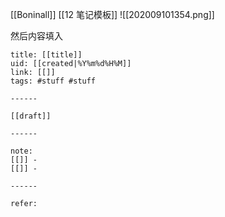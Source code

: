 [[Boninall]] [[12 笔记模板]]
![[202009101354.png]]

然后内容填入
```
title: [[title]]
uid: [[created|%Y%m%d%H%M]]
link: [[]]
tags: #stuff #stuff

------

[[draft]]

------

note:
[[]] -
[[]] -

------

refer:

```